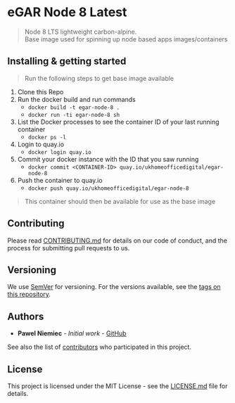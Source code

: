 # eGAR Node 8 Latest
> Node 8 LTS lightweight carbon-alpine. \
> Base image used for spinning up node based apps images/containers

## Installing & getting started

> Run the following steps to get base image available

1) Clone this Repo
2) Run the docker build and run commands
   * `docker build -t egar-node-8 .`
   * `docker run -ti egar-node-8 sh`
3) List the Docker processes to see the container ID of your last running container
   * `docker ps -l`
4) Login to quay.io
   * `docker login quay.io`
5) Commit your docker instance with the ID that you saw running
   * `docker commit <CONTAINER-ID> quay.io/ukhomeofficedigital/egar-node-8`
6) Push the container to quay.io
   * `docker push quay.io/ukhomeofficedigital/egar-node-8`

> This container should then be available for use as the base image

## Contributing

Please read [CONTRIBUTING.md](CONTRIBUTING.md) for details on our code of conduct, and the process for submitting
pull requests to us.

## Versioning

We use [SemVer](http://semver.org/) for versioning. For the versions available, see the 
[tags on this repository](https://github.com/UKHomeOffice/egar-node-8/tags). 

## Authors

* **Pawel Niemiec** - *Initial work* - [GitHub](https://github.com/pawniemiec)

See also the list of [contributors](https://github.com/UKHomeOffice/egar-node-8/contributors) who 
participated in this project.

## License

This project is licensed under the MIT License - see the [LICENSE.md](LICENSE.md) file for details.
